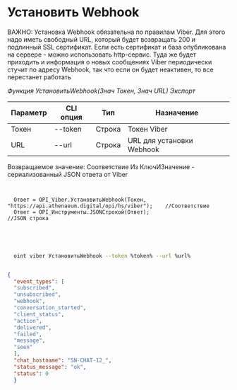 ﻿---
sidebar_position: 1
---

# Установить Webhook
ВАЖНО: Установка Webhook обязательна по правилам Viber. Для этого надо иметь свободный URL, который будет возвращать 200 и подлинный SSL сертификат. Если есть сертификат и база опубликована на сервере - можно использовать http-сервис. Туда же будет приходить и информация о новых сообщениях Viber периодически стучит по адресу Webhook, так что если он будет неактивен, то все перестанет работать


*Функция УстановитьWebhook(Знач Токен, Знач URL) Экспорт*

  | Параметр | CLI опция | Тип | Назначение |
  |-|-|-|-|
  | Токен | --token | Строка | Токен Viber |
  | URL | --url | Строка | URL для установки Webhook |

  
  Возвращаемое значение:   Соответствие Из КлючИЗначение - сериализованный JSON ответа от Viber

```bsl title="Пример кода"
	
  
  Ответ = OPI_Viber.УстановитьWebhook(Токен, "https://api.athenaeum.digital/opi/hs/viber");    //Соответствие
  Ответ = OPI_Инструменты.JSONСтрокой(Ответ);                                                  //JSON строка
  

	
```

```sh title="Пример команды CLI"
    
  oint viber УстановитьWebhook --token %token% --url %url%

```


```json title="Результат"

{
  "event_types": [
  "subscribed",
  "unsubscribed",
  "webhook",
  "conversation_started",
  "client_status",
  "action",
  "delivered",
  "failed",
  "message",
  "seen"
  ],
  "chat_hostname": "SN-CHAT-12_",
  "status_message": "ok",
  "status": 0
  }

```
